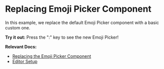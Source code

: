 # Replacing Emoji Picker Component

In this example, we replace the default Emoji Picker component with a basic custom one.

**Try it out:** Press the ":" key to see the new Emoji Picker!

**Relevant Docs:**

- [Replacing the Emoji Picker Component](/docs/ui-components/suggestion-menus#replacing-the-emoji-picker-component)
- [Editor Setup](/docs/editor-basics/setup)